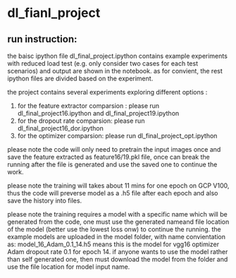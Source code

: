# dl_fianl_project

## run instruction:
the baisc ipython file dl_final_project.ipython contains example experiments with reduced load test (e.g. only consider two cases for each test scenarios) and output are shown in the notebook. as for convient, the rest ipython files are divided based on the experiment. 

the project contains several experiments exploring different options : 
  1. for the feature extractor comparsion : please run dl_final_project16.ipython and dl_final_project19.ipython
  2. for the dropout rate comparsion: please run dl_final_project16_dor.ipython
  3. for the optimizer comparsion: please run dl_final_project_opt.ipython

please note the code will only need to pretrain the input images once and save the feature extracted as feature16/19.pkl file, once can break the running after the file is generated and use the saved one to continue the work.

please note the training will takes about 11 mins for one epoch on GCP V100, thus the code will preverse model as a .h5 file after each epoch and also save the history into files.

please note the training requires a model with a specific name which will be generated from the code, one must use the generated nameand file location of the model (better use the lowest loss onw) to continue the running.
the example models are uploaded in the model folder, with name convientation as: model_16_Adam_0.1_14.h5 means this is the model for vgg16 optimizer Adam dropout rate 0.1 for epoch 14. if anyone wants to use the model rather than self generated one, then must download the model from the folder and use the file location for model input name.
